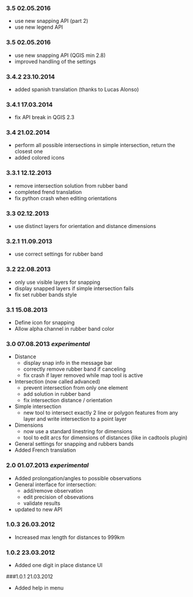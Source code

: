 
### 3.5 02.05.2016

* use new snapping API (part 2)
* use new legend API

### 3.5 02.05.2016

* use new snapping API (QGIS min 2.8)
* improved handling of the settings

### 3.4.2 23.10.2014

* added spanish translation (thanks to Lucas Alonso)

### 3.4.1 17.03.2014

* fix API break in QGIS 2.3

### 3.4 21.02.2014

* perform all possible intersections in simple intersection, return the closest one
* added colored icons

### 3.3.1 12.12.2013

* remove intersection solution from rubber band
* completed frend translation
* fix python crash when editing orientations

### 3.3 02.12.2013

* use distinct layers for orientation and distance dimensions

### 3.2.1 11.09.2013

* use correct settings for rubber band

### 3.2 22.08.2013

* only use visible layers for snapping
* display snapped layers if simple intersection fails
* fix set rubber bands style

### 3.1 15.08.2013

* Define icon for snapping
* Allow alpha channel in rubber band color

### 3.0 07.08.2013 _experimental_

* Distance
    * display snap info in the message bar
    * correctly remove rubber band if canceling
    * fix crash if layer removed while map tool is active
* Intersection (now called advanced)
    * prevent intersection from only one element
    * add solution in rubber band
    * fix intersection distance / orientation
* Simple intersection
    * new tool to intersect exactly 2 line or polygon features from any layer and write intersection to a point layer
* Dimensions
    * now use a standard linestring for dimensions
    * tool to edit arcs for dimensions of distances (like in cadtools plugin)
* General settings for snapping and rubbers bands
* Added French translation

### 2.0 01.07.2013 _experimental_

* Added prolongation/angles to possible observations
* General interface for intersection:
    * add/remove observation
    * edit precision of obsevations
    * validate results
* updated to new API

### 1.0.3 26.03.2012
* Increased max length for distances to 999km

### 1.0.2 23.03.2012
* Added one digit in place distance UI

###1.0.1 21.03.2012
* Added help in menu
